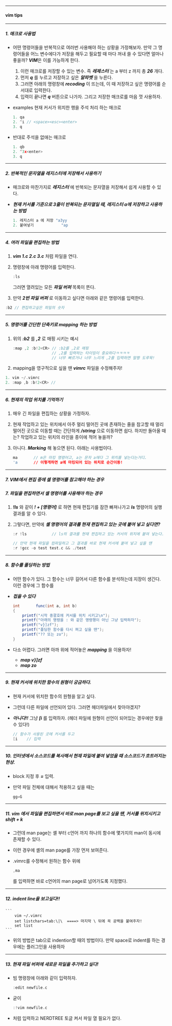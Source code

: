 -----
#### vim tips
-----
##### 1. 매크로 사용법

- 어떤 명령어들을 반복적으로 여러번 사용해야 하는 상황을 가정해보자. 만약 그 명령어들을 어느 변수에다가 저장을 해두고 필요할 때 마다 꺼내 쓸 수 있다면 얼마나 좋을까? ***VIM***은 이를 가능하게 한다.

	1. 이런 매크로를 저장할 수 있는 변수. 즉 ***레제스터*** 는 a 부터 z 까지 총 ***26*** 개다.
	2. 먼저 ***q*** 를 누르고 저장하고 싶은 ***알파벳*** 을 누른다.
	3. 그러면 아래의 명령창에 ***recoding*** 이 뜨는데, 이 때 저장하고 싶은 명령어를 순서대로 입력한다.
	4. 입력이 끝나면 ***q*** 버튼으로 나가자. 그리고 저장한 매크로를 마음 껏 사용하자.

- examples 현재 커서가 위치한 행을 주석 처리 하는 매크로

  ``` c
  1. qa  
  2. ^i // <space><esc><enter>
  3. q
  ```

- 반대로 주석을 없애는 매크로

  ``` c
  1. qb
  2. ^3x<enter>
  3. q
  ```

  

-----

##### 2. 반복적인 문자열을 레지스터에 저장해서 사용하기

- 매크로와 마찬가지로 ***레지스터*** 에 반복되는 문자열을 저장해서 쉽게 사용할 수 있다.

- ***현재 커서를 기준으로 3줄이 반복되는 문자열일 때, 레지스터 a에 저장하고 사용하는 방법***

  ``` c
  1. 레지스터 a 에 저장 "a3yy
  2. 붙여넣기			 "ap   
  ```

-----

##### 4. 여러 파일을 편집하는 방법

1. ***vim 1.c 2.c 3.c*** 처럼 파일을 연다.

2. 명령창에  아래 명령어를 입력한다.

   ``` c
   :ls
   ```

   그러면 열려있는 모든 ***파일 버퍼***  목록이 뜬다.

3.  만약 ***2번 파일 버퍼*** 로 이동하고 싶다면 아래와 같은 명령어를 입력한다.

   ``` c
   :b2 // 편집하고싶은 파일의 숫자
   ```

-----

##### 5. 명령어를 간단한 단축키로 mapping 하는 방법

1. 위의 ***:b2*** 를 ***,2*** 로 매핑 시키는 예시

   ``` c
   :map ,2 :b!2<CR>	// :b2를 ,2로 매핑
       				// ,2를 입력하는 타이밍이 중요하다ㅋㅋㅋㅋ
       				// 너무 빠르거나 너무 느리게 ,2를 입력하면 말짱 도루묵!
   ```

2.  mapping을 영구적으로 싶을 땐 ***vimrc*** 파일을 수정해주자!

   ``` c
   1. vim ~/.vimrc
   2. :map ,b :b!2<CR> //
   ```

-----

##### 6. 현재의 작업 위치를 기억하기

1. 매우 긴 파일을 편집하는 상황을 가정하자.

2. 현재 작업하고 있는 위치에서 아주 멀리 떨어진 곳에 존재하는 줄을 참고할 때 멀리 떨어진 곳으로 이동할 때는 간단하게 ***&#47;string*** 으로 이동하면 쉽다. 하지만 돌아올 때는? 작업하고 있는 위치의 라인을 종이에 적어 놓을까?

3. 아니다. ***Marking*** 해 놓으면 된다. 아래는 사용법이다.

   ``` c
   ma		// m은 마킹 명령어고, a는 문자 a에다 그 위치를 넣는다는거디.
   'a		// 이렇게하면 a에 마킹되어 있는 위치로 순간이동!
   ```

-----

##### 7.  VIM에서 편집 중에 셀 명령어를 참고해야 하는 경우

##### 7. 파일을 편집하면서 셀 명령어를 사용해야 하는 경우

1. ***!ls*** 와 같이 ***! + [명령어]***  로 하면 현재 편집기를 잠깐 빠져나가고 ***ls*** 명령어의 실행 결과를 알 수 있다.

2. 그렇다면, 만약에 ***셸 명령어의 결과를 현재 편집하고 있는 곳에 붙여 넣고 싶다면?*** 

   ``` c
   :r !ls			// ls의 결과를 현재 편집하고 있는 커서의 위치에 붙여 넣는다.
   
   // 만약 현재 파일을 컴파일하고 그 결과를 바로 현재 커서에 붙여 넣고 싶을 땐
   :r !gcc -o test test.c && ./test 
   ```

-----

##### 8. 함수를 폴딩하는 방법

- 어떤 함수가 있다. 그 함수는 너무 길어서 다른 함수를 분석하는데 지장이 생긴다. 이런 경우에 그 함수를

- ***접을 수 있다***

  ``` c#
  int		func(int a, int b)
  {
      printf("시작 중괄호에 커서를 위치 시키고\n");
      printf("아래의 명령을 : 와 같은 명령행이 아닌 그냥 입력하자");
      printf("v}]zf");
      printf("폴딩한 함수를 다시 펴고 싶을 땐");
      printf("?? 또는 zo");
  }
  ```

- 다소 어렵다. 그러면 아까 위에 적어놓은 ***mapping*** 을 이용하자!

  - ***map <F11> v}]zf***
  - ***map <F12> zo***

-----

##### 9. 현재 커서에 위치한 함수의 원형이 궁금하다.

- 현재 커서에 위치한 함수의 원형을 알고 싶다.

- 그런데 다른 파일에 선언되어 있다. 그러면 헤더파일에서 찾아야겠지?

- ***아니다!!*** 그냥 ***[i*** 를 입력하자. (헤더 파일에 원형이 선언이 되어있는 경우에만 찾을 수 있다!)

  ``` c
  // 함수가 사용된 곳에 커서를 두고
  [i	// 입력
  ```

-----

##### 10. 인터넷에서 소스코드를 복사해서 현재 파일에 붙여 넣었을 때 소스코드가 흐트러지는 현상.

- block 지정 후 ***=*** 입력.

- 만약 파일 전체에 대해서 적용하고 싶을 때는

  ``` c
  gg=G
  ```

-----

##### 11. vim 에서 파일을 편집하면서 바로 man page를 보고 싶을 땐, 커서를 위치시키고 ***shift + k***

- 그런데 man page는 셸 부터 c언어 까지 하나의 함수에 몇가지의 man이 동시에 존재할 수 있다.

- 이런 경우에 셸의 man page를 가장 먼저 보여준다.

- .vimrc를 수정해서 원하는 함수 위에

  ``` c
  ,ma
  ```

  를 입력하면 바로 c언어의 man page로 넘어가도록 지정했다.

-----

##### 12. indent line을 보고싶다!!

	```
		vim ~/.vimrc
		set listchars=tab:\|\  ====> 마지막 \ 뒤에 꼭 공백을 붙여주자!
		set list
	```

- 위의 방법은 tab으로 indention할 때의 방법이다. 만약 space로 indent를 하는 경우에는 플러그인을 사용하자

-----

##### 13. 현재 파일 버퍼에 새로운 파일을 추가하고 싶다!

- 빔 명령창에 아래와 같이 입력하자.

  ``` c
  :edit newfile.c
  ```

- 굳이

  ```c
  :!vim newfile.c
  ```

- 처럼 입력하고 NERDTREE 토글 켜서 파일 열 필요가 없다.
